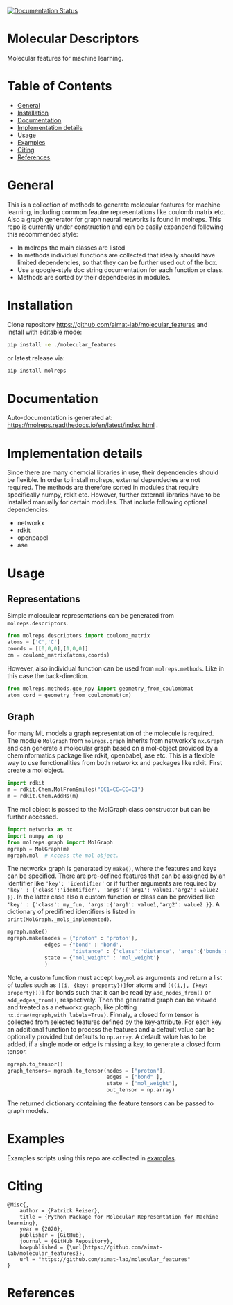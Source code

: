 [![Documentation Status](https://readthedocs.org/projects/molreps/badge/?version=latest)](https://molreps.readthedocs.io/en/latest/?badge=latest)

# Molecular Descriptors

Molecular features for machine learning.

# Table of Contents
* [General](#general)
* [Installation](#installation)
* [Documentation](#documentation)
* [Implementation details](#implementation-details)
* [Usage](#usage)
* [Examples](#examples)
* [Citing](#citing)
* [References](#references)


 

<a name="general"></a>
# General

This is a collection of methods to generate molecular features for machine learning, including common feautre representations like coulomb matrix etc. 
Also a graph generator for graph neural networks is found in molreps. This repo is currently under construction and can be easily expandend following this recommended style:
* In molreps the main classes are listed
* In methods individual functions are collected that ideally should have limited dependencies, so that they can be further used out of the box.
* Use a google-style doc string documentation for each function or class.
* Methods are sorted by their dependecies in modules.


<a name="installation"></a>
# Installation

Clone repository https://github.com/aimat-lab/molecular_features and install with editable mode:

```bash
pip install -e ./molecular_features
```

or latest release via:
```bash
pip install molreps
```
<a name="documentation"></a>
# Documentation

Auto-documentation is generated at: https://molreps.readthedocs.io/en/latest/index.html .

<a name="implementation-details"></a>
# Implementation details

Since there are many chemcial libraries in use, their dependencies should be flexible. In order to install molreps, external dependecies are not required.
The methods are therefore sorted in modules that require specifically numpy, rdkit etc. However, further external libraries have to be installed manually for certain modules.
That include following optional dependencies:

- networkx
- rdkit
- openpapel
- ase

<a name="usage"></a>
# Usage

## Representations
Simple moleculear representations can be generated from `molreps.descriptors`.

```python
from molreps.descriptors import coulomb_matrix
atoms = ['C','C']
coords = [[0,0,0],[1,0,0]]
cm = coulomb_matrix(atoms,coords)
```

However, also individual function can be used from `molreps.methods`. Like in this case the back-direction.

```python
from molreps.methods.geo_npy import geometry_from_coulombmat
atom_cord = geometry_from_coulombmat(cm)
```

## Graph
For many ML models a graph representation of the molecule is required. The module `MolGraph` from `molreps.graph`
inherits from networkx's `nx.Graph` and can generate a molecular graph based on a mol-object provided by a cheminformatics package like rdkit, openbabel, ase etc. 
This is a flexible way to use functionalities from both networkx and packages like rdkit. First create a mol object.

```python
import rdkit
m = rdkit.Chem.MolFromSmiles("CC1=CC=CC=C1")
m = rdkit.Chem.AddHs(m)
```

The mol object is passed to the MolGraph class constructor but can be further accessed. 

```python
import networkx as nx
import numpy as np
from molreps.graph import MolGraph
mgraph = MolGraph(m)
mgraph.mol  # Access the mol object.
```

The networkx graph is generated by `make()`, where the features and keys can be specified. There are pre-defined features
that can be assigned by an identifier like `'key': 'identifier'` or if further arguments are required by
`'key' : {'class':'identifier', 'args':{'arg1': value1,'arg2': value2 }}`. In the latter case also a custom function or class can be 
provided like `'key' : {'class': my_fun, 'args':{'arg1': value1,'arg2': value2 }}`. A dictionary of predifined identifiers is listed in `print(MolGraph._mols_implemented)`.

```python
mgraph.make()
mgraph.make(nodes = {"proton" : 'proton'},
            edges = {"bond" : 'bond',
                     "distance" : {'class':'distance', 'args':{'bonds_only':True}}},
            state = {"mol_weight" : 'mol_weight'}
            )
```
Note, a custom function must accept `key`,`mol` as arguments and return a list of tuples such as `[(i, {key: property})]`for atoms and `[((i,j, {key: property}))]` for bonds such that it can be read by 
`add_nodes_from()` or `add_edges_from()`, respectively. Then the generated graph can be viewed and treated as a networkx graph, like plotting `nx.draw(mgraph,with_labels=True)`.
Finnaly, a closed form tensor is collected from selected features defined by the key-attribute. 
For each key an additional function to process the features and a default value can be optionally provided but defaults to `np.array`.
A default value has to be added, if a single node or edge is missing a key, to generate a closed form tensor.

```python
mgraph.to_tensor()
graph_tensors= mgraph.to_tensor(nodes = ["proton"],
                                edges = ["bond" ],
                                state = ["mol_weight"],
                                out_tensor = np.array)
```

The returned dictionary containing the feature tensors can be passed to graph models.


<a name="examples"></a>
# Examples
Examples scripts using this repo are collected in [examples](examples).

<a name="citing"></a>
# Citing

```
@Misc{,
    author = {Patrick Reiser},
    title = {Python Package for Molecular Representation for Machine learning},
    year = {2020},
    publisher = {GitHub},
    journal = {GitHub Repository},
    howpublished = {\url{https://github.com/aimat-lab/molecular_features}},
    url = "https://github.com/aimat-lab/molecular_features"
}
```

<a name="references"></a>
# References
